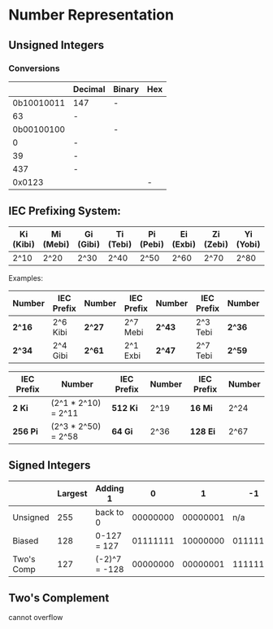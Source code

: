 # Number Representation

## Unsigned Integers

### Conversions

|            | Decimal | Binary | Hex  |
| ---------- | ------- | ------ | ---- |
| 0b10010011 | 147     | -      |      |
| 63         | -       |        |      |
| 0b00100100 |         | -      |      |
| 0          | -       |        |      |
| 39         | -       |        |      |
| 437        | -       |        |      |
| 0x0123     |         |        | -    |

## IEC Prefixing System:

| Ki (Kibi) | Mi (Mebi) | Gi (Gibi) | Ti (Tebi) | Pi (Pebi) | Ei (Exbi) | Zi (Zebi) | Yi (Yobi) |
| --------- | --------- | --------- | --------- | --------- | --------- | --------- | --------- |
| 2^10      | 2^20      | 2^30      | 2^40      | 2^50      | 2^60      | 2^70      | 2^80      |

Examples:

| Number   | IEC Prefix | Number   | IEC Prefix | Number   | IEC Prefix | Number   | IEC Prefix |
| -------- | ---------- | -------- | ---------- | -------- | ---------- | -------- | ---------- |
| **2^16** | 2^6 Kibi   | **2^27** | 2^7 Mebi   | **2^43** | 2^3 Tebi   | **2^36** | 2^6 Gibi   |
| **2^34** | 2^4 Gibi   | **2^61** | 2^1 Exbi   | **2^47** | 2^7 Tebi   | **2^59** | 2^9 Pebi   |

| IEC Prefix | Number              | IEC Prefix | Number | IEC Prefix | Number |
| ---------- | ------------------- | ---------- | ------ | ---------- | ------ |
| **2 Ki**   | (2^1 * 2^10) = 2^11 | **512 Ki** | 2^19   | **16 Mi**  | 2^24   |
| **256 Pi** | (2^3 * 2^50) = 2^58 | **64 Gi**  | 2^36   | **128 Ei** | 2^67   |

## Signed Integers

|            | Largest | Adding 1      | 0        | 1        | -1       | -17      | 17       |
| ---------- | ------- | ------------- | -------- | -------- | -------- | -------- | -------- |
| Unsigned   | 255     | back to 0     | 00000000 | 00000001 | n/a      | n/a      | 00010001 |
| Biased     | 128     | 0-127 = 127   | 01111111 | 10000000 | 01111110 | 01101110 | 10010000 |
| Two's Comp | 127     | (-2)^7 = -128 | 00000000 | 00000001 | 11111111 | 11101111 | 00010001 |

## Two's Complement

cannot overflow